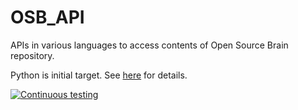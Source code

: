OSB_API
=======

APIs in various languages to access contents of Open Source Brain repository.

Python is initial target. See [here](python) for details.

[![Continuous testing](https://github.com/OpenSourceBrain/OSB_API/actions/workflows/ci.yml/badge.svg)](https://github.com/OpenSourceBrain/OSB_API/actions/workflows/ci.yml)

